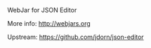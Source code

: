 WebJar for JSON Editor

More info: http://webjars.org

Upstream: https://github.com/jdorn/json-editor
